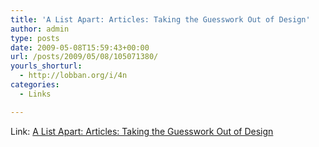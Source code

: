 ```yaml
---
title: 'A List Apart: Articles: Taking the Guesswork Out of Design'
author: admin
type: posts
date: 2009-05-08T15:59:43+00:00
url: /posts/2009/05/08/105071380/
yourls_shorturl:
  - http://lobban.org/i/4n
categories:
  - Links

---
```

Link: [A List Apart: Articles: Taking the Guesswork Out of Design][1]

 [1]: http://www.alistapart.com/articles/taking-the-guesswork-out-of-design/